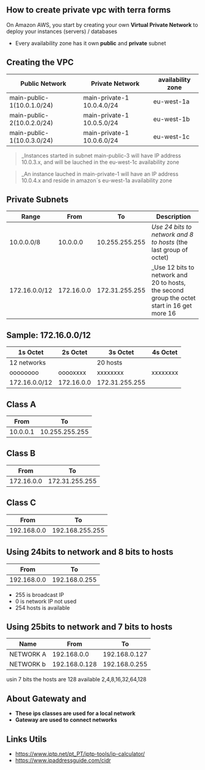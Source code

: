 ## How to create private vpc with terra forms
On Amazon AWS, you start by creating your own **Virtual Private Network** to deploy your instances (servers) / databases

* Every availability zone has it own **public** and **private** subnet

## Creating the VPC
|Public Network|Private Network|availability zone
|---|---|---|
|main-public-1(10.0.1.0/24)| main-private-1 10.0.4.0/24 | eu-west-1a
|main-public-2(10.0.2.0/24)| main-private-1 10.0.5.0/24 | eu-west-1b
|main-public-1(10.0.3.0/24)| main-private-1 10.0.6.0/24 | eu-west-1c

>_Instances started in subnet main-public-3 will have IP address 10.0.3.x, and will be lauched in the eu-west-1c availability zone

>_An instance lauched in main-private-1 will have an IP address 10.0.4.x and reside in amazon´s eu-west-1a availability zone

## Private Subnets ##

|Range|From|To|Description
|----|-----|-------|-------|
|10.0.0.0/8|10.0.0.0|10.255.255.255| _Use 24 bits to network and 8 to hosts_ (the last group of octet)
|172.16.0.0/12|172.16.0.0|172.31.255.255|_Use 12 bits to network and 20 to hosts, the second group the octet start in 16 get more 16

## Sample: 172.16.0.0/12
|1s Octet|2s Octet|3s Octet|4s Octet
|----|----|----|----|
|12 networks|| 20 hosts||
|oooooooo|ooooxxxx|xxxxxxxx|xxxxxxxx|
|172.16.0.0/12 |172.16.0.0 | 172.31.255.255

## Class A
|From|To|
|----|-----|
|10.0.0.1|10.255.255.255|

## Class B
|From|To|
|----|-----|
|172.16.0.0|172.31.255.255|

## Class C
|From|To|
|----|-----|
|192.168.0.0|192.168.255.255|

## Using 24bits to network and 8 bits to hosts
|From|To|
|----|-----|
|192.168.0.0|192.168.0.255|

* 255 is broadcast IP
* 0 is network IP not used
* 254 hosts is available


## Using 25bits to network and 7 bits to hosts

|Name|From|To|
|----|----|-----|
|NETWORK A|192.168.0.0|192.168.0.127|
|NETWORK b|192.168.0.128|192.168.0.255|

usin 7 bits the hosts are 128 available
2,4,8,16,32,64,128

## About Gatewaty and 
* **These ips classes are used for a local network**
* **Gateway are used to connect networks**

## Links Utils
* https://www.iptp.net/pt_PT/iptp-tools/ip-calculator/
* https://www.ipaddressguide.com/cidr





